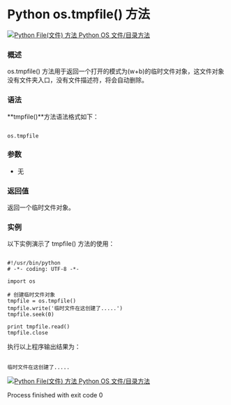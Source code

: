 Python os.tmpfile() 方法
======================

 [![Python File(文件) 方法](../images/up.gif)
 Python OS 文件/目录方法](os-file-methods.html)


  ### 概述

 os.tmpfile() 方法用于返回一个打开的模式为(w+b)的临时文件对象，这文件对象没有文件夹入口，没有文件描述符，将会自动删除。

 ### 语法

 **tmpfile()**方法语法格式如下：

 
```

os.tmpfile

```

 ### 参数

  * 无


  ### 返回值

 返回一个临时文件对象。

 ### 实例

 以下实例演示了 tmpfile() 方法的使用：

 
```

#!/usr/bin/python
# -*- coding: UTF-8 -*-

import os

# 创建临时文件对象
tmpfile = os.tmpfile()
tmpfile.write('临时文件在这创建了.....')
tmpfile.seek(0)

print tmpfile.read()
tmpfile.close

```

 执行以上程序输出结果为： 

 
```

临时文件在这创建了.....

```

 [![Python File(文件) 方法](../images/up.gif)
 Python OS 文件/目录方法](os-file-methods.html)

Process finished with exit code 0
